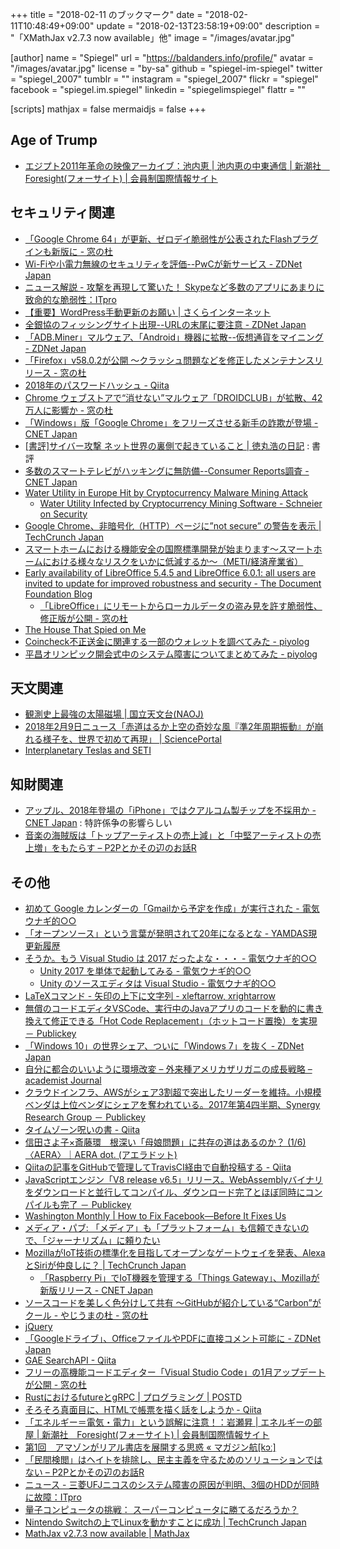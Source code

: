 +++
title = "2018-02-11 のブックマーク"
date = "2018-02-11T10:48:49+09:00"
update = "2018-02-13T23:58:19+09:00"
description = "「XMathJax v2.7.3 now available」他"
image = "/images/avatar.jpg"

[author]
name      = "Spiegel"
url       = "https://baldanders.info/profile/"
avatar    = "/images/avatar.jpg"
license   = "by-sa"
github    = "spiegel-im-spiegel"
twitter   = "spiegel_2007"
tumblr    = ""
instagram = "spiegel_2007"
flickr    = "spiegel"
facebook  = "spiegel.im.spiegel"
linkedin  = "spiegelimspiegel"
flattr    = ""

[scripts]
  mathjax = false
  mermaidjs = false
+++

## Age of Trump

- [エジプト2011年革命の映像アーカイブ：池内恵 | 池内恵の中東通信 | 新潮社　Foresight(フォーサイト) | 会員制国際情報サイト](http://www.fsight.jp/articles/-/43309)

## セキュリティ関連

- [「Google Chrome 64」が更新、ゼロデイ脆弱性が公表されたFlashプラグインも新版に - 窓の杜](https://forest.watch.impress.co.jp/docs/news/1104756.html)
- [Wi-Fiや小電力無線のセキュリティを評価--PwCが新サービス - ZDNet Japan](https://japan.zdnet.com/article/35114265/)
- [ニュース解説 - 攻撃を再現して驚いた！ Skypeなど多数のアプリにあまりに致命的な脆弱性：ITpro](http://itpro.nikkeibp.co.jp/atcl/column/14/346926/020501301/?rt=nocnt)
- [【重要】WordPress手動更新のお願い | さくらインターネット](https://www.sakura.ad.jp/news/sakurainfo/newsentry.php?id=1867)
- [全銀協のフィッシングサイト出現--URLの末尾に要注意 - ZDNet Japan](https://japan.zdnet.com/article/35114396/)
- [「ADB.Miner」マルウェア、「Android」機器に拡散--仮想通貨をマイニング - ZDNet Japan](https://japan.zdnet.com/article/35114348/)
- [「Firefox」v58.0.2が公開 ～クラッシュ問題などを修正したメンテナンスリリース - 窓の杜](https://forest.watch.impress.co.jp/docs/news/1105472.html)
- [2018年のパスワードハッシュ - Qiita](https://qiita.com/rana_kualu/items/3ef57485be1103362f56)
- [Chrome ウェブストアで“消せない”マルウェア「DROIDCLUB」が拡散、42万人に影響か - 窓の杜](https://forest.watch.impress.co.jp/docs/news/1105504.html)
- [「Windows」版「Google Chrome」をフリーズさせる新手の詐欺が登場 - CNET Japan](https://japan.cnet.com/article/35114409/)
- [[書評]サイバー攻撃 ネット世界の裏側で起きていること | 徳丸浩の日記](https://blog.tokumaru.org/2018/01/blog-post.html) : 書評
- [多数のスマートテレビがハッキングに無防備--Consumer Reports調査 - CNET Japan](https://japan.cnet.com/article/35114419/)
- [Water Utility in Europe Hit by Cryptocurrency Malware Mining Attack](http://www.eweek.com/security/water-utility-in-europe-hit-by-cryptocurrency-malware-mining-attack)
    - [Water Utility Infected by Cryptocurrency Mining Software - Schneier on Security](https://www.schneier.com/blog/archives/2018/02/water_utility_i.html)
- [Google Chrome、非暗号化（HTTP）ページに”not secure” の警告を表示  |  TechCrunch Japan](http://jp.techcrunch.com/2018/02/09/2018-02-08-chrome-will-soon-mark-all-unencrypted-pages-as-not-secure/)
- [スマートホームにおける機能安全の国際標準開発が始まります～スマートホームにおける様々なリスクをいかに低減するか～（METI/経済産業省）](http://www.meti.go.jp/press/2017/01/20180122001/20180122001.html)
- [Early availability of LibreOffice 5.4.5 and LibreOffice 6.0.1: all users are invited to update for improved robustness and security - The Document Foundation Blog](https://blog.documentfoundation.org/blog/2018/02/09/early-availability-libreoffice-5-4-5-libreoffice-6-0-1/)
    - [「LibreOffice」にリモートからローカルデータの盗み見を許す脆弱性、修正版が公開 - 窓の杜](https://forest.watch.impress.co.jp/docs/news/1106050.html)
- [The House That Spied on Me](https://gizmodo.com/the-house-that-spied-on-me-1822429852)
- [Coincheck不正送金に関連する一部のウォレットを調べてみた - piyolog](http://d.hatena.ne.jp/Kango/20180209/1518212500)
- [平昌オリンピック開会式中のシステム障害についてまとめてみた - piyolog](http://d.hatena.ne.jp/Kango/20180210/1518296898)

## 天文関連

- [観測史上最強の太陽磁場 | 国立天文台(NAOJ)](https://www.nao.ac.jp/news/science/2018/20180206-hinode.html)
- [2018年2月9日ニュース「赤道はるか上空の奇妙な風『準2年周期振動』が崩れる様子を、世界で初めて再現」 | SciencePortal](http://scienceportal.jst.go.jp/news/newsflash_review/newsflash/2018/02/20180209_01.html)
- [Interplanetary Teslas and SETI](http://seti.berkeley.edu:8000/tesla/)

## 知財関連

- [アップル、2018年登場の「iPhone」ではクアルコム製チップを不採用か - CNET Japan](https://japan.cnet.com/article/35114286/) : 特許係争の影響らしい
- [音楽の海賊版は「トップアーティストの売上減」と「中堅アーティストの売上増」をもたらす – P2Pとかその辺のお話R](http://p2ptk.org/copyright/749)

## その他

- [初めて Google カレンダーの「Gmailから予定を作成」が実行された - 電気ウナギ的○○](http://blog.netandfield.com/shar/2018/02/-google-gmail.html)
- [「オープンソース」という言葉が発明されて20年になるとな - YAMDAS現更新履歴](http://d.hatena.ne.jp/yomoyomo/20180205/opensource)
- [そうか。もう Visual Studio は 2017 だったよな・・・ - 電気ウナギ的○○](http://blog.netandfield.com/shar/2018/02/-visual-studio-2017.html)
    - [Unity 2017 を単体で起動してみる - 電気ウナギ的○○](http://blog.netandfield.com/shar/2018/02/unity-2017.html)
    - [Unity のソースエディタは Visual Studio - 電気ウナギ的○○](http://blog.netandfield.com/shar/2018/02/unity-visual-studio.html)
- [LaTeXコマンド - 矢印の上下に文字列 - xleftarrow, xrightarrow](https://medemanabu.net/latex/xleftarrow-xrightarrow/)
- [無償のコードエディタVSCode、実行中のJavaアプリのコードを動的に書き換えて修正できる「Hot Code Replacement」（ホットコード置換）を実現 － Publickey](http://www.publickey1.jp/blog/18/vscodejavahot_code_replacement.html)
- [「Windows 10」の世界シェア、ついに「Windows 7」を抜く - ZDNet Japan](https://japan.zdnet.com/article/35114190/)
- [自分に都合のいいように環境改変 – 外来種アメリカザリガニの成長戦略 – academist Journal](https://academist-cf.com/journal/?p=6935)
- [クラウドインフラ、AWSがシェア3割超で突出したリーダーを維持。小規模ベンダは上位ベンダにシェアを奪われている。2017年第4四半期、Synergy Research Group － Publickey](http://www.publickey1.jp/blog/18/aws320174synergy_research_group.html)
- [タイムゾーン呪いの書 - Qiita](https://qiita.com/dmikurube/items/15899ec9de643e91497c)
- [信田さよ子×斎藤環　根深い「母娘問題」に共存の道はあるのか？ (1/6) 〈AERA〉｜AERA dot. (アエラドット)](https://dot.asahi.com/aera/2018020200049.html)
- [Qiitaの記事をGitHubで管理してTravisCI経由で自動投稿する - Qiita](https://qiita.com/rednes/items/2d76435434ac632fc6d4)
- [JavaScriptエンジン「V8 release v6.5」リリース。WebAssemblyバイナリをダウンロードと並行してコンパイル、ダウンロード完了とほぼ同時にコンパイルも完了 － Publickey](http://www.publickey1.jp/blog/18/javascriptv8_release_v65webassembly.html)
- [Washington Monthly |  How to Fix Facebook—Before It Fixes Us](https://washingtonmonthly.com/magazine/january-february-march-2018/how-to-fix-facebook-before-it-fixes-us/)
- [メディア・パブ: 「メディア」も「プラットフォーム」も信頼できないので、「ジャーナリズム」に頼りたい](http://zen.seesaa.net/article/456427314.html)
- [MozillaがIoT技術の標準化を目指してオープンなゲートウェイを発表、AlexaとSiriが仲良しに？  |  TechCrunch Japan](http://jp.techcrunch.com/2018/02/07/2018-02-06-mozilla-announces-an-open-framework-for-the-internet-of-things/)
    - [「Raspberry Pi」でIoT機器を管理する「Things Gateway」、Mozillaが新版リリース - CNET Japan](https://japan.cnet.com/article/35114358/)
- [ソースコードを美しく色分けして共有 ～GitHubが紹介している“Carbon”がクール - やじうまの杜 - 窓の杜](https://forest.watch.impress.co.jp/docs/serial/yajiuma/1105382.html)
- [jQuery](https://jquery.com/)
- [「Googleドライブ」、OfficeファイルやPDFに直接コメント可能に - ZDNet Japan](https://japan.zdnet.com/article/35114412/)
- [GAE SearchAPI - Qiita](https://qiita.com/takpy/items/5ee8017b88f60536d753)
- [フリーの高機能コードエディター「Visual Studio Code」の1月アップデートが公開 - 窓の杜](https://forest.watch.impress.co.jp/docs/news/1105605.html)
- [RustにおけるfutureとgRPC | プログラミング | POSTD](http://postd.cc/futuresandgrpc/)
- [そろそろ真面目に、HTMLで帳票を描く話をしようか - Qiita](https://qiita.com/cognitom/items/d39d5f19054c8c8fd592)
- [「エネルギー＝電気・電力」という誤解に注意！：岩瀬昇 | エネルギーの部屋 | 新潮社　Foresight(フォーサイト) | 会員制国際情報サイト](http://www.fsight.jp/articles/-/43314)
- [第1回　アマゾンがリアル書店を展開する思惑 «  マガジン航[kɔː]](https://magazine-k.jp/2018/02/09/us-bookstore-report-01/)
- [「民間検閲」はヘイトを排除し、民主主義を守るためのソリューションではない – P2Pとかその辺のお話R](http://p2ptk.org/freedom-of-speech/760)
- [ニュース - 三菱UFJニコスのシステム障害の原因が判明、3個のHDDが同時に故障：ITpro](http://itpro.nikkeibp.co.jp/atcl/news/17/020803126/?rt=nocnt)
- [量子コンピュータの挑戦： スーパーコンピュータに勝てるだろうか？](http://www.qmedia.jp/quantum-beat-super-computer/)
- [Nintendo Switchの上でLinuxを動かすことに成功  |  TechCrunch Japan](http://jp.techcrunch.com/2018/02/10/2018-02-09-hacker-group-manages-to-run-linux-on-a-nintendo-switch/)
- [MathJax v2.7.3 now available | MathJax](https://www.mathjax.org/mathjax-v2-7-3-now-available/)
